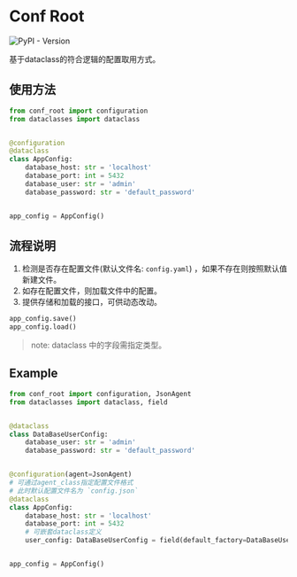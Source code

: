 # Conf Root

![PyPI - Version](https://img.shields.io/pypi/v/conf_root)

基于dataclass的符合逻辑的配置取用方式。

## 使用方法

```python
from conf_root import configuration
from dataclasses import dataclass


@configuration
@dataclass
class AppConfig:
    database_host: str = 'localhost'
    database_port: int = 5432
    database_user: str = 'admin'
    database_password: str = 'default_password'


app_config = AppConfig()
```

## 流程说明

1. 检测是否存在配置文件(默认文件名: `config.yaml`) ，如果不存在则按照默认值新建文件。
2. 如存在配置文件，则加载文件中的配置。
3. 提供存储和加载的接口，可供动态改动。

```python
app_config.save()
app_config.load()
```

> note: dataclass 中的字段需指定类型。

## Example

```python
from conf_root import configuration, JsonAgent
from dataclasses import dataclass, field


@dataclass
class DataBaseUserConfig:
    database_user: str = 'admin'
    database_password: str = 'default_password'


@configuration(agent=JsonAgent)
# 可通过agent_class指定配置文件格式
# 此时默认配置文件名为 `config.json`
@dataclass
class AppConfig:
    database_host: str = 'localhost'
    database_port: int = 5432
    # 可嵌套dataclass定义
    user_config: DataBaseUserConfig = field(default_factory=DataBaseUserConfig)


app_config = AppConfig()
```
